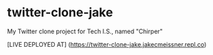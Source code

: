 # twitter-clone-jake
My Twitter clone project for Tech I.S., named "Chirper"



[LIVE DEPLOYED AT]   (https://twitter-clone-jake.jakecmeissner.repl.co)
